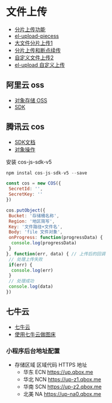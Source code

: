 # 文件上传

- [分片上传功能](http://www.voidcc.com/project/el-upload-piecess)
- [el-upload-piecess](https://github.com/fashen007/el-upload-piecess)
- [大文件分片上传1](https://blog.csdn.net/weixin_44182162/article/details/109236287)
- [分片上传和断点续传](https://www.cnblogs.com/hubufen/p/14590994.html)
- [自定义文件上传2](https://www.jianshu.com/p/2eb91dd9096b)
- [el-upload 自定义上传](https://www.jianshu.com/p/24dee30a21de)

## 阿里云 oss

- [对象存储 OSS](https://help.aliyun.com/product/31815.html)
- [SDK](https://help.aliyun.com/document_detail/111263.html)

## 腾讯云 cos

- [SDK文档](https://cloud.tencent.com/document/product/436/6268)
- [对象操作](https://cloud.tencent.com/document/product/436/35649)

安装 cos-js-sdk-v5

``` js
npm instal cos-js-sdk-v5 --save
```

``` js
const cos = new COS({
 SecretId: '',
 SecretKey: ''
})

cos.putObject({
 Bucket: '存储桶名称',
 Region: '地区简写',
 Key: '文件路径+文件名',
 Body: 'file 文件对象',
 onProgress: function(progressData) {
  console.log(progressData)
 } 
}, function(err, data) { // 上传后的回调
 // 处理上传失败
 if(err) {
  console.log(err)
 }
 // 处理成功
 console.log(data)
})
```

## 七牛云

- [七牛云](https://www.qiniu.com/)
- [使用七牛云做图床](https://www.jianshu.com/p/43861cb8b121)

### 小程序后台地址配置

- 存储区域 区域代码 HTTPS 地址
  - 华东 ECN <https://up.qbox.me>
  - 华北 NCN <https://up-z1.qbox.me>
  - 华南 SCN <https://up-z2.qbox.me>
  - 北美 NA <https://up-na0.qbox.me>

